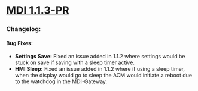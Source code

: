 # [MDI 1.1.3-PR](https://github.com/Altronic-LLC/Altronic-Public-Files/blob/main/ACM4000_Releases/PR/1.1.3/mdi-1.1.3-PR.atf)

### Changelog:

#### Bug Fixes:
- **Settings Save:** Fixed an issue added in 1.1.2 where settings would be stuck on save if saving with a sleep timer active.
- **HMI Sleep:** Fixed an issue added in 1.1.2 where if using a sleep timer, when the display would go to sleep the ACM would initiate a reboot due to the watchdog in the MDI-Gateway.